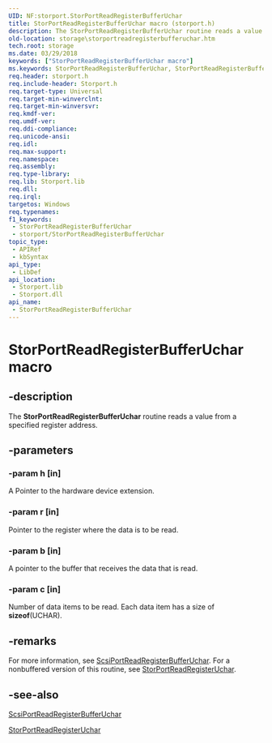 ```yaml
---
UID: NF:storport.StorPortReadRegisterBufferUchar
title: StorPortReadRegisterBufferUchar macro (storport.h)
description: The StorPortReadRegisterBufferUchar routine reads a value from a specified register address.
old-location: storage\storportreadregisterbufferuchar.htm
tech.root: storage
ms.date: 03/29/2018
keywords: ["StorPortReadRegisterBufferUchar macro"]
ms.keywords: StorPortReadRegisterBufferUchar, StorPortReadRegisterBufferUchar routine [Storage Devices], storage.storportreadregisterbufferuchar, storport/StorPortReadRegisterBufferUchar, storprt_361bfb77-1197-40cb-81ec-fc198e6454e9.xml
req.header: storport.h
req.include-header: Storport.h
req.target-type: Universal
req.target-min-winverclnt: 
req.target-min-winversvr: 
req.kmdf-ver: 
req.umdf-ver: 
req.ddi-compliance: 
req.unicode-ansi: 
req.idl: 
req.max-support: 
req.namespace: 
req.assembly: 
req.type-library: 
req.lib: Storport.lib
req.dll: 
req.irql: 
targetos: Windows
req.typenames: 
f1_keywords:
 - StorPortReadRegisterBufferUchar
 - storport/StorPortReadRegisterBufferUchar
topic_type:
 - APIRef
 - kbSyntax
api_type:
 - LibDef
api_location:
 - Storport.lib
 - Storport.dll
api_name:
 - StorPortReadRegisterBufferUchar
---
```


# StorPortReadRegisterBufferUchar macro


## -description

The <b>StorPortReadRegisterBufferUchar</b> routine reads a value from a specified register address.

## -parameters

### -param h [in]


A Pointer to the hardware device extension.

### -param r [in]


Pointer to the register where the data is to be read.

### -param b [in]


A pointer to the buffer that receives the data that is read.

### -param c [in]


Number of data items to be read. Each data item has a size of <b>sizeof</b>(UCHAR).

## -remarks

For more information, see <a href="/windows-hardware/drivers/ddi/srb/nf-srb-scsiportreadregisterbufferuchar">ScsiPortReadRegisterBufferUchar</a>. For a nonbuffered version of this routine, see <a href="/windows-hardware/drivers/ddi/storport/nf-storport-storportreadregisteruchar">StorPortReadRegisterUchar</a>.

## -see-also

<a href="/windows-hardware/drivers/ddi/srb/nf-srb-scsiportreadregisterbufferuchar">ScsiPortReadRegisterBufferUchar</a>



<a href="/windows-hardware/drivers/ddi/storport/nf-storport-storportreadregisteruchar">StorPortReadRegisterUchar</a>
